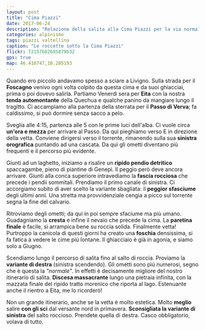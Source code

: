 ```yaml
---
layout: post
title: "Cima Piazzi"
date: 2017-06-24
description: "Relazione della salita alla Cima Piazzi per la via normale da Eita e il Passo di Verva"
categories: alpinismo
tags: piazzi valtellina
caption: "Le roccette sotto la Cima Piazzi"
flickr: 72157682685879632
gps: true
map: 46.416747,10.285193
---
```


Quando ero piccolo andavamo spesso a sciare a Livigno. Sulla strada per il **Foscagno** venivo ogni volta colpito da questa cima e da suoi ghiacciai, prima o poi dovevo salirla. Partiamo Venerdì sera per **Eita** con la nostra **tenda automontante** della Quechua e qualche panino da mangiare lungo il tragitto. Ci accampiamo alla partenza della sterrata per il **Passo di Verva**; fa caldissimo, si può dormire senza sacco a pelo.

Sveglia alle 4:15, partenza alle 5 con le prime luci dell'alba. Ci vuole circa **un'ora e mezza** per arrivare al Passo. Da qui pieghiamo verso E in direzione della vetta. Conviene dirigersi verso il torrente, rimanendo sulla sua **sinistra orografica** puntando ad una cascata. Da qui gli ometti diventano più frequenti e il percorso più evidente. 

Giunti ad un laghetto, iniziamo a risalire un **ripido pendio detritico** spaccagambe, pieno di piantine di Genepì. Il peggio però deve ancora arrivare. Giunti alla conca superiore intravediamo la **fascia rocciosa** che precede i pendii sommitali. Prendiamo il primo canale di sinistra. Ci accorgiamo subito di aver scelto la variante sbagliata: il **peggior sfasciume** degli ultimi anni. Una stretta ma provvidenziale cengia a picco sul torrente segna la fine del calvario.

Ritroviamo degli ometti; da qui in poi sempre sfaciume ma più umano. Guadagniamo la **cresta** e infine il nevaio che precede la cima. La **paretina finale** è facile, si arrampica bene su roccia solida. Finalmente vetta! Purtroppo la canicola di questi giorni ha creato una **foschia** densissima, si fa fatica a vedere le cime più lontane. Il ghiacciaio è già in agonia, e siamo solo a Giugno. 

Scendiamo lungo il percorso di salita fino al salto di roccia. Proviamo la **variante di destra** (sinistra scendendo). Gli ometti sono più numerosi, segno che è questa la *"normale"*. In effetti è decisamente migliore del nostro itinerario di salita. **Discesa massacrante** lungo una pietraia infinita, con la mazzata finale del ripido tratto morenico che riporta al lago. Estenuante anche il rientro a Eita, me lo ricorderò!

Non un grande itinerario, anche se la vetta è molto estetica. Molto **meglio** salire **con gli sci** dal versante nord in primavera. **Sconsigliata la variante di sinistra** del salto roccioso. Prendete quella di destra. Casco obbligatorio, volava di tutto.
